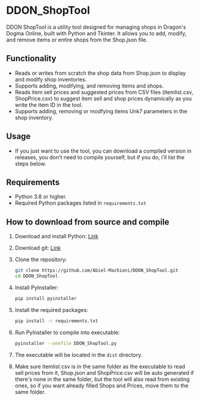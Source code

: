 # DDON_ShopTool
DDON ShopTool is a utility tool designed for managing shops in Dragon's Dogma Online, built with Python and Tkinter.
It allows you to add, modify, and remove items or entire shops from the Shop.json file.

## Functionality

- Reads or writes from scratch the shop data from Shop.json to display and modify shop inventories.
- Supports adding, modifying, and removing items and shops.
- Reads item sell prices and suggested prices from CSV files (itemlist.csv, ShopPrice.csv) to suggest item sell and shop prices dynamically as you write the item ID in the tool.
- Supports adding, removing or modfying items Unk7 parameters in the shop inventory.

## Usage

- If you just want to use the tool, you can download a compiled version in releases, you don't need to compile yourself, but if you do, i'll list the steps below.


## Requirements

- Python 3.8 or higher.
- Required Python packages listed in `requirements.txt`

## How to download from source and compile

1. Download and install Python: [Link](https://www.python.org/downloads/)

2. Download git: [Link](https://git-scm.com/download/win)

3. Clone the repository:

    ```bash
    git clone https://github.com/Abiel-Machioni/DDON_ShopTool.git
    cd DDON_ShopTool
    ```

3. Install PyInstaller:

    ```bash
    pip install pyinstaller
    ```

4. Install the required packages:

    ```bash
    pip install -r requirements.txt
    ```

 5. Run PyInstaller to compile into executable:

    ```bash
    pyinstaller --onefile DDON_ShopTool.py
    ```

6. The executable will be located in the `dist` directory.

7. Make sure itemlist.csv is in the same folder as the executable to read sell prices from it, Shop.json and ShopPrice.csv will be auto generated if there's none in the same folder, but the tool will also read from existing ones, so if you want already filled Shops and Prices, move them to the same folder.
